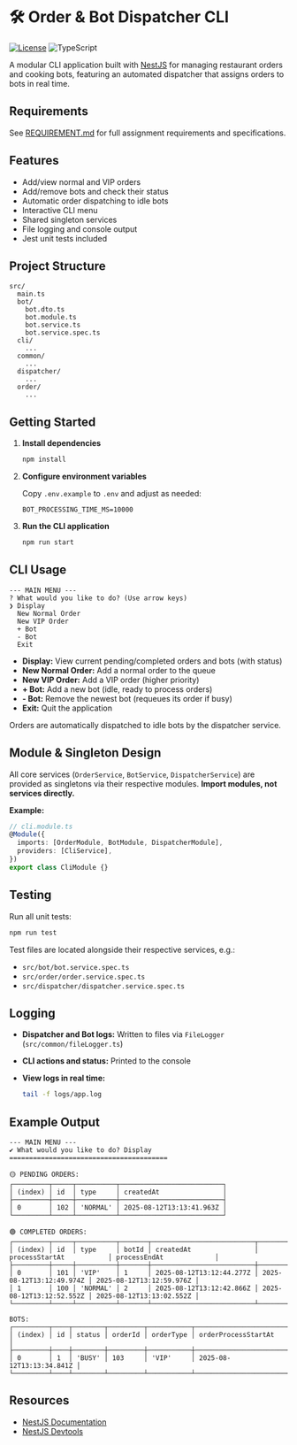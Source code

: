 # 🛠️ Order & Bot Dispatcher CLI
[![License](https://img.shields.io/badge/license-Apache--2.0-blue.svg)](LICENSE) ![TypeScript](https://img.shields.io/badge/language-TypeScript-3178c6)

A modular CLI application built with [NestJS](https://nestjs.com/) for managing restaurant orders and cooking bots, featuring an automated dispatcher that assigns orders to bots in real time.

## Requirements

See [REQUIREMENT.md](./REQUIREMENT.md) for full assignment requirements and specifications.

## Features
- Add/view normal and VIP orders  
- Add/remove bots and check their status  
- Automatic order dispatching to idle bots  
- Interactive CLI menu  
- Shared singleton services  
- File logging and console output  
- Jest unit tests included

## Project Structure

```
src/
  main.ts
  bot/
    bot.dto.ts
    bot.module.ts
    bot.service.ts
    bot.service.spec.ts
  cli/
    ...
  common/
    ...
  dispatcher/
    ...
  order/
    ...
```


## Getting Started

1. **Install dependencies**

   ```bash
   npm install
   ```

2. **Configure environment variables**

   Copy `.env.example` to `.env` and adjust as needed:

   ```
   BOT_PROCESSING_TIME_MS=10000
   ```

3. **Run the CLI application**

   ```bash
   npm run start
   ```


## CLI Usage

```
--- MAIN MENU ---
? What would you like to do? (Use arrow keys)
❯ Display
  New Normal Order
  New VIP Order
  + Bot
  - Bot
  Exit
```

- **Display:** View current pending/completed orders and bots (with status)
- **New Normal Order:** Add a normal order to the queue
- **New VIP Order:** Add a VIP order (higher priority)
- **+ Bot:** Add a new bot (idle, ready to process orders)
- **- Bot:** Remove the newest bot (requeues its order if busy)
- **Exit:** Quit the application

Orders are automatically dispatched to idle bots by the dispatcher service.


## Module & Singleton Design

All core services (`OrderService`, `BotService`, `DispatcherService`) are provided as singletons via their respective modules.
**Import modules, not services directly.**

**Example:**
```typescript
// cli.module.ts
@Module({
  imports: [OrderModule, BotModule, DispatcherModule],
  providers: [CliService],
})
export class CliModule {}
```

## Testing

Run all unit tests:

```bash
npm run test
```

Test files are located alongside their respective services, e.g.:
- `src/bot/bot.service.spec.ts`
- `src/order/order.service.spec.ts`
- `src/dispatcher/dispatcher.service.spec.ts`

## Logging

- **Dispatcher and Bot logs:** Written to files via `FileLogger` (`src/common/fileLogger.ts`)
- **CLI actions and status:** Printed to the console
- **View logs in real time:**

  ```bash
  tail -f logs/app.log
  ```

## Example Output

```
--- MAIN MENU ---
✔ What would you like to do? Display
========================================

🟡 PENDING ORDERS:
┌─────────┬─────┬──────────┬──────────────────────────┐
│ (index) │ id  │ type     │ createdAt                │
├─────────┼─────┼──────────┼──────────────────────────┤
│ 0       │ 102 │ 'NORMAL' │ 2025-08-12T13:13:41.963Z │
└─────────┴─────┴──────────┴──────────────────────────┘

🟢 COMPLETED ORDERS:
┌─────────┬─────┬──────────┬───────┬──────────────────────────┬──────────────────────────┬──────────────────────────┐
│ (index) │ id  │ type     │ botId │ createdAt                │ processStartAt           │ processEndAt             │
├─────────┼─────┼──────────┼───────┼──────────────────────────┼──────────────────────────┼──────────────────────────┤
│ 0       │ 101 │ 'VIP'    │ 1     │ 2025-08-12T13:12:44.277Z │ 2025-08-12T13:12:49.974Z │ 2025-08-12T13:12:59.976Z │
│ 1       │ 100 │ 'NORMAL' │ 2     │ 2025-08-12T13:12:42.866Z │ 2025-08-12T13:12:52.552Z │ 2025-08-12T13:13:02.552Z │
└─────────┴─────┴──────────┴───────┴──────────────────────────┴──────────────────────────┴──────────────────────────┘

BOTS:
┌─────────┬────┬────────┬─────────┬───────────┬──────────────────────────┐
│ (index) │ id │ status │ orderId │ orderType │ orderProcessStartAt      │
├─────────┼────┼────────┼─────────┼───────────┼──────────────────────────┤
│ 0       │ 1  │ 'BUSY' │ 103     │ 'VIP'     │ 2025-08-12T13:13:34.841Z │
└─────────┴────┴────────┴─────────┴───────────┴──────────────────────────┘
```

## Resources
- [NestJS Documentation](https://docs.nestjs.com)
- [NestJS Devtools](https://devtools.nestjs.com)
